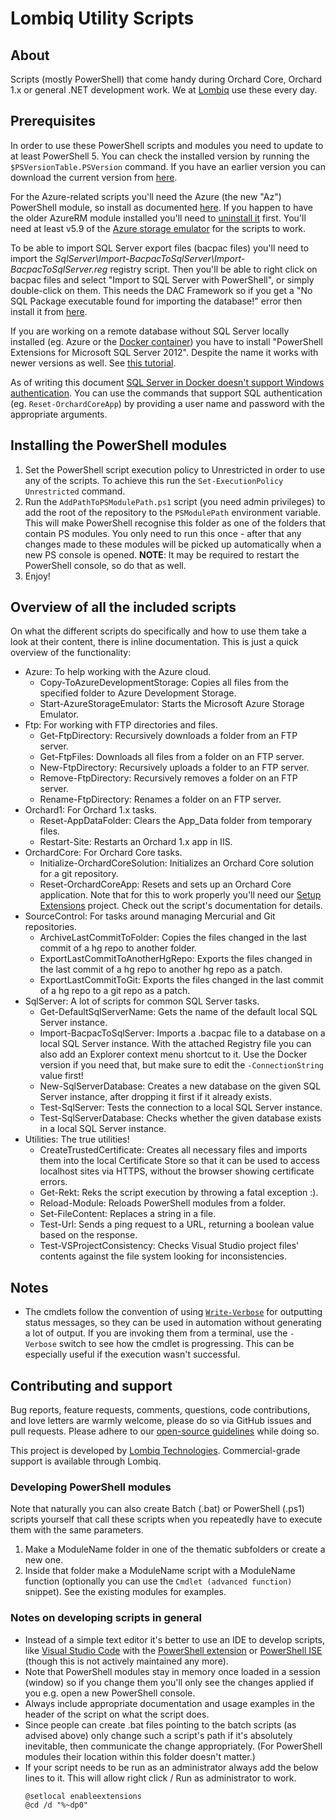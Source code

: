 # Lombiq Utility Scripts



## About

Scripts (mostly PowerShell) that come handy during Orchard Core, Orchard 1.x or general .NET development work. We at [Lombiq](https://lombiq.com/) use these every day.


## Prerequisites

In order to use these PowerShell scripts and modules you need to update to at least PowerShell 5. You can check the installed version by running the `$PSVersionTable.PSVersion` command. If you have an earlier version you can download the current version from [here](https://docs.microsoft.com/en-us/powershell/scripting/install/installing-powershell).

For the Azure-related scripts you'll need the Azure (the new "Az") PowerShell module, so install as documented [here](https://docs.microsoft.com/en-us/powershell/azure/install-az-ps). If you happen to have the older AzureRM module installed you'll need to [uninstall it](https://docs.microsoft.com/en-us/powershell/azure/uninstall-az-ps?view=azps-2.2.0#uninstall-the-azurerm-module) first. You'll need at least v5.9 of the [Azure storage emulator](https://docs.microsoft.com/en-us/azure/storage/common/storage-use-emulator) for the scripts to work.

To be able to import SQL Server export files (bacpac files) you'll need to import the *SqlServer\Import-BacpacToSqlServer\Import-BacpacToSqlServer.reg* registry script. Then you'll be able to right click on bacpac files and select "Import to SQL Server with PowerShell", or simply double-click on them. This needs the DAC Framework so if you get a "No SQL Package executable found for importing the database!" error then install it from [here](https://docs.microsoft.com/en-us/sql/tools/sqlpackage/sqlpackage-download?view=sql-server-ver15).

If you are working on a remote database without SQL Server locally installed (eg. Azure or the [Docker container](https://hub.docker.com/_/microsoft-mssql-server)) you have to install "PowerShell Extensions for Microsoft SQL Server 2012". Despite the name it works with newer versions as well. See [this tutorial](https://sqlpadawan.com/2018/08/01/how-to-install-sql-server-sqlps-powershell-module/).

As of writing this document [SQL Server in Docker doesn't support Windows authentication](https://github.com/microsoft/mssql-docker/issues/165). You can use the commands that support SQL authentication (eg. `Reset-OrchardCoreApp`) by providing a user name and password with the appropriate arguments.


## Installing the PowerShell modules

1. Set the PowerShell script execution policy to Unrestricted in order to use any of the scripts. To achieve this run the `Set-ExecutionPolicy Unrestricted` command.
2. Run the `AddPathToPSModulePath.ps1` script (you need admin privileges) to add the root of the repository to the `PSModulePath` environment variable. This will make PowerShell recognise this folder as one of the folders that contain PS modules. You only need to run this once - after that any changes made to these modules will be picked up automatically when a new PS console is opened. **NOTE**: It may be required to restart the PowerShell console, so do that as well.
3. Enjoy!


## Overview of all the included scripts

On what the different scripts do specifically and how to use them take a look at their content, there is inline documentation. This is just a quick overview of the functionality:

- Azure: To help working with the Azure cloud.
    - Copy-ToAzureDevelopmentStorage: Copies all files from the specified folder to Azure Development Storage.
    - Start-AzureStorageEmulator: Starts the Microsoft Azure Storage Emulator.
- Ftp: For working with FTP directories and files.
    - Get-FtpDirectory: Recursively downloads a folder from an FTP server.
    - Get-FtpFiles: Downloads all files from a folder on an FTP server.
    - New-FtpDirectory: Recursively uploads a folder to an FTP server.
    - Remove-FtpDirectory: Recursively removes a folder on an FTP server.
    - Rename-FtpDirectory: Renames a folder on an FTP server.
- Orchard1: For Orchard 1.x tasks.
    - Reset-AppDataFolder: Clears the App_Data folder from temporary files.
    - Restart-Site: Restarts an Orchard 1.x app in IIS.
- OrchardCore: For Orchard Core tasks.
    - Initialize-OrchardCoreSolution: Initializes an Orchard Core solution for a git repository.
    - Reset-OrchardCoreApp: Resets and sets up an Orchard Core application. Note that for this to work properly you'll need our [Setup Extensions](https://github.com/Lombiq/Setup-Extensions) project. Check out the script's documentation for details.
- SourceControl: For tasks around managing Mercurial and Git repositories.
    - ArchiveLastCommitToFolder: Copies the files changed in the last commit of a hg repo to another folder.
    - ExportLastCommitToAnotherHgRepo: Exports the files changed in the last commit of a hg repo to another hg repo as a patch.
    - ExportLastCommitToGit: Exports the files changed in the last commit of a hg repo to a git repo as a patch.
- SqlServer: A lot of scripts for common SQL Server tasks.
    - Get-DefaultSqlServerName: Gets the name of the default local SQL Server instance.
    - Import-BacpacToSqlServer: Imports a .bacpac file to a database on a local SQL Server instance. With the attached Registry file you can also add an Explorer context menu shortcut to it. Use the Docker version if you need that, but make sure to edit the `-ConnectionString` value first!
    - New-SqlServerDatabase: Creates a new database on the given SQL Server instance, after dropping it first if it already exists.
    - Test-SqlServer: Tests the connection to a local SQL Server instance.
    - Test-SqlServerDatabase: Checks whether the given database exists in a local SQL Server instance.
- Utilities: The true utilities!
    - CreateTrustedCertificate: Creates all necessary files and imports them into the local Certificate Store so that it can be used to access localhost sites via HTTPS, without the browser showing certificate errors.
    - Get-Rekt: Reks the script execution by throwing a fatal exception :).
    - Reload-Module: Reloads PowerShell modules from a folder.
    - Set-FileContent: Replaces a string in a file.
    - Test-Url: Sends a ping request to a URL, returning a boolean value based on the response.
    - Test-VSProjectConsistency: Checks Visual Studio project files' contents against the file system looking for inconsistencies.

## Notes

- The cmdlets follow the convention of using [`Write-Verbose`](https://docs.microsoft.com/en-us/powershell/module/microsoft.powershell.utility/write-verbose?view=powershell-7.2) for outputting status messages, so they can be used in automation without generating a lot of output. If you are invoking them from a terminal, use the `-Verbose` switch to see how the cmdlet is progressing. This can be especially useful if the execution wasn't successful.

## Contributing and support

Bug reports, feature requests, comments, questions, code contributions, and love letters are warmly welcome, please do so via GitHub issues and pull requests. Please adhere to our [open-source guidelines](https://lombiq.com/open-source-guidelines) while doing so.

This project is developed by [Lombiq Technologies](https://lombiq.com/). Commercial-grade support is available through Lombiq.

### Developing PowerShell modules
Note that naturally you can also create Batch (.bat) or PowerShell (.ps1) scripts yourself that call these scripts when you repeatedly have to execute them with the same parameters.

1. Make a ModuleName folder in one of the thematic subfolders or create a new one.
2. Inside that folder make a ModuleName script with a ModuleName function (optionally you can use the `Cmdlet (advanced function)` snippet). See the existing modules for examples.

### Notes on developing scripts in general
- Instead of a simple text editor it's better to use an IDE to develop scripts, like [Visual Studio Code](https://code.visualstudio.com/) with the [PowerShell extension](https://marketplace.visualstudio.com/items?itemName=ms-vscode.PowerShell) or [PowerShell ISE](https://docs.microsoft.com/en-us/powershell/scripting/windows-powershell/ise/introducing-the-windows-powershell-ise) (though this is not actively maintained any more).
- Note that PowerShell modules stay in memory once loaded in a session (window) so if you change them you'll only see the changes applied if you e.g. open a new PowerShell console.
- Always include appropriate documentation and usage examples in the header of the script on what the script does.
- Since people can create .bat files pointing to the batch scripts (as advised above) only change such a script's path if it's absolutely inevitable, then communicate the change appropriately. (For PowerShell modules their location within this folder doesn't matter.)
- If your script needs to be run as an administrator always add the below lines to it. This will allow right click / Run as administrator to work.
    ```
    @setlocal enableextensions
    @cd /d "%~dp0"
    ```
